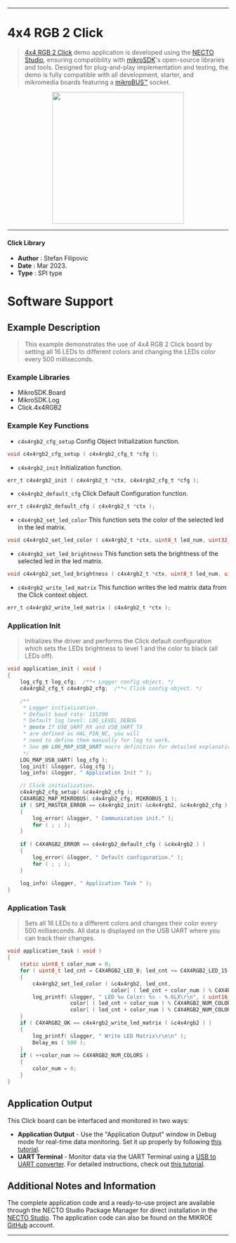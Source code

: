 
---
# 4x4 RGB 2 Click

> [4x4 RGB 2 Click](https://www.mikroe.com/?pid_product=MIKROE-5661) demo application is developed using
the [NECTO Studio](https://www.mikroe.com/necto), ensuring compatibility with [mikroSDK](https://www.mikroe.com/mikrosdk)'s
open-source libraries and tools. Designed for plug-and-play implementation and testing, the demo is fully compatible with
all development, starter, and mikromedia boards featuring a [mikroBUS&trade;](https://www.mikroe.com/mikrobus) socket.

<p align="center">
  <img src="https://www.mikroe.com/?pid_product=MIKROE-5661&image=1" height=300px>
</p>

---

#### Click Library

- **Author**        : Stefan Filipovic
- **Date**          : Mar 2023.
- **Type**          : SPI type

# Software Support

## Example Description

> This example demonstrates the use of 4x4 RGB 2 Click board by setting all 16 LEDs to different colors and changing the LEDs color every 500 milliseconds. 

### Example Libraries

- MikroSDK.Board
- MikroSDK.Log
- Click.4x4RGB2

### Example Key Functions

- `c4x4rgb2_cfg_setup` Config Object Initialization function.
```c
void c4x4rgb2_cfg_setup ( c4x4rgb2_cfg_t *cfg );
```

- `c4x4rgb2_init` Initialization function.
```c
err_t c4x4rgb2_init ( c4x4rgb2_t *ctx, c4x4rgb2_cfg_t *cfg );
```

- `c4x4rgb2_default_cfg` Click Default Configuration function.
```c
err_t c4x4rgb2_default_cfg ( c4x4rgb2_t *ctx );
```

- `c4x4rgb2_set_led_color` This function sets the color of the selected led in the led matrix.
```c
void c4x4rgb2_set_led_color ( c4x4rgb2_t *ctx, uint8_t led_num, uint32_t rgb );
```

- `c4x4rgb2_set_led_brightness` This function sets the brightness of the selected led in the led matrix.
```c
void c4x4rgb2_set_led_brightness ( c4x4rgb2_t *ctx, uint8_t led_num, uint8_t brightness );
```

- `c4x4rgb2_write_led_matrix` This function writes the led matrix data from the Click context object.
```c
err_t c4x4rgb2_write_led_matrix ( c4x4rgb2_t *ctx );
```

### Application Init

> Initializes the driver and performs the Click default configuration which sets the LEDs brightness to level 1 and the color to black (all LEDs off).

```c
void application_init ( void )
{
    log_cfg_t log_cfg;  /**< Logger config object. */
    c4x4rgb2_cfg_t c4x4rgb2_cfg;  /**< Click config object. */

    /** 
     * Logger initialization.
     * Default baud rate: 115200
     * Default log level: LOG_LEVEL_DEBUG
     * @note If USB_UART_RX and USB_UART_TX 
     * are defined as HAL_PIN_NC, you will 
     * need to define them manually for log to work. 
     * See @b LOG_MAP_USB_UART macro definition for detailed explanation.
     */
    LOG_MAP_USB_UART( log_cfg );
    log_init( &logger, &log_cfg );
    log_info( &logger, " Application Init " );

    // Click initialization.
    c4x4rgb2_cfg_setup( &c4x4rgb2_cfg );
    C4X4RGB2_MAP_MIKROBUS( c4x4rgb2_cfg, MIKROBUS_1 );
    if ( SPI_MASTER_ERROR == c4x4rgb2_init( &c4x4rgb2, &c4x4rgb2_cfg ) )
    {
        log_error( &logger, " Communication init." );
        for ( ; ; );
    }
    
    if ( C4X4RGB2_ERROR == c4x4rgb2_default_cfg ( &c4x4rgb2 ) )
    {
        log_error( &logger, " Default configuration." );
        for ( ; ; );
    }
    
    log_info( &logger, " Application Task " );
}
```

### Application Task

> Sets all 16 LEDs to a different colors and changes their color every 500 milliseconds. All data is displayed on the USB UART where you can track their changes.

```c
void application_task ( void )
{
    static uint8_t color_num = 0;
    for ( uint8_t led_cnt = C4X4RGB2_LED_0; led_cnt <= C4X4RGB2_LED_15; led_cnt++ )
    {
        c4x4rgb2_set_led_color ( &c4x4rgb2, led_cnt, 
                                 color[ ( led_cnt + color_num ) % C4X4RGB2_NUM_COLORS ].rgb );
        log_printf( &logger, " LED %u Color: %s - %.6LX\r\n", ( uint16_t ) led_cnt, 
                    color[ ( led_cnt + color_num ) % C4X4RGB2_NUM_COLORS ].name, 
                    color[ ( led_cnt + color_num ) % C4X4RGB2_NUM_COLORS ].rgb );
    }
    if ( C4X4RGB2_OK == c4x4rgb2_write_led_matrix ( &c4x4rgb2 ) )
    {
        log_printf( &logger, " Write LED Matrix\r\n\n" );
        Delay_ms ( 500 );
    }
    if ( ++color_num >= C4X4RGB2_NUM_COLORS )
    {
        color_num = 0;
    }
}
```

## Application Output

This Click board can be interfaced and monitored in two ways:
- **Application Output** - Use the "Application Output" window in Debug mode for real-time data monitoring.
Set it up properly by following [this tutorial](https://www.youtube.com/watch?v=ta5yyk1Woy4).
- **UART Terminal** - Monitor data via the UART Terminal using
a [USB to UART converter](https://www.mikroe.com/click/interface/usb?interface*=uart,uart). For detailed instructions,
check out [this tutorial](https://help.mikroe.com/necto/v2/Getting%20Started/Tools/UARTTerminalTool).

## Additional Notes and Information

The complete application code and a ready-to-use project are available through the NECTO Studio Package Manager for 
direct installation in the [NECTO Studio](https://www.mikroe.com/necto). The application code can also be found on
the MIKROE [GitHub](https://github.com/MikroElektronika/mikrosdk_click_v2) account.

---
